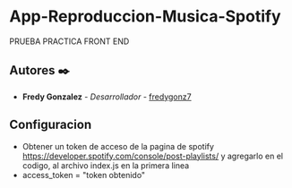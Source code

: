 # App-Reproduccion-Musica-Spotify
PRUEBA PRACTICA FRONT END

## Autores ✒️
* **Fredy Gonzalez** - *Desarrollador* - [fredygonz7](https://github.com/fredygonz7)

## Configuracion
* Obtener un token de acceso de la pagina de spotify https://developer.spotify.com/console/post-playlists/ y agregarlo en el codigo, al archivo index.js en la primera linea
* access_token = "token obtenido"
